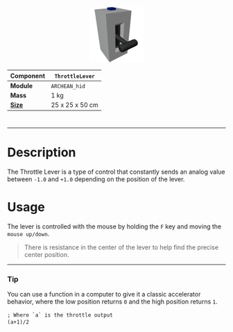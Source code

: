<p align="center">
  <img src="ThrottleLever.png" />
</p>

|Component|`ThrottleLever`|
|---|---|
|**Module**|`ARCHEAN_hid`|
|**Mass**|1 kg|
|[**Size**](# "Based on the component's occupancy in a fixed 25cm grid.")|25 x 25 x 50 cm|
#
---

# Description
The Throttle Lever is a type of control that constantly sends an analog value between `-1.0` and `+1.0` depending on the position of the lever.

# Usage
The lever is controlled with the mouse by holding the `F` key and moving the `mouse up/down`.

>There is resistance in the center of the lever to help find the precise center position.

---

### Tip
You can use a function in a computer to give it a classic accelerator behavior, where the low position returns `0` and the high position returns `1`.

```xc
; Where `a` is the throttle output
(a+1)/2
```
